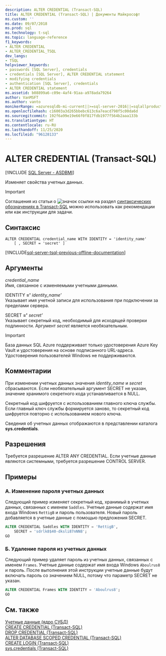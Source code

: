 ```yaml
---
description: ALTER CREDENTIAL (Transact-SQL)
title: ALTER CREDENTIAL (Transact-SQL) | Документы Майкрософт
ms.custom: ''
ms.date: 09/07/2018
ms.prod: sql
ms.technology: t-sql
ms.topic: language-reference
f1_keywords:
- ALTER CREDENTIAL
- ALTER_CREDENTIAL_TSQL
dev_langs:
- TSQL
helpviewer_keywords:
- passwords [SQL Server], credentials
- credentials [SQL Server], ALTER CREDENTIAL statement
- modifying credentials
- authentication [SQL Server], credentials
- ALTER CREDENTIAL statement
ms.assetid: b08899a6-c09e-4af4-91aa-a978ada79264
author: VanMSFT
ms.author: vanto
monikerRange: =azuresqldb-mi-current||>=sql-server-2016||=sqlallproducts-allversions||>=sql-server-linux-2017
ms.openlocfilehash: c16003a3d265bbebc613c6a7eacd798f5c00da6d
ms.sourcegitcommit: 192f6a99e19e66f0f817fdb1977f564b2aaa133b
ms.translationtype: HT
ms.contentlocale: ru-RU
ms.lasthandoff: 11/25/2020
ms.locfileid: "96128133"
---
```

# <a name="alter-credential-transact-sql"></a>ALTER CREDENTIAL (Transact-SQL)
[!INCLUDE [SQL Server - ASDBMI](../../includes/applies-to-version/sql-asdbmi.md)]

  Изменяет свойства учетных данных.  

> [!IMPORTANT]
> Соглашения из статьи о ![значок ссылки на раздел](../../database-engine/configure-windows/media/topic-link.gif "Значок ссылки на раздел") [синтаксических обозначениях в Transact-SQL](../../t-sql/language-elements/transact-sql-syntax-conventions-transact-sql.md) можно использовать как рекомендации или как инструкции для задачи.  
  
## <a name="syntax"></a>Синтаксис  
  
```syntaxsql 
ALTER CREDENTIAL credential_name WITH IDENTITY = 'identity_name'  
    [ , SECRET = 'secret' ]  
```  
  

[!INCLUDE[sql-server-tsql-previous-offline-documentation](../../includes/sql-server-tsql-previous-offline-documentation.md)]

## <a name="arguments"></a>Аргументы
 *credential_name*  
 Имя, связанное с изменяемыми учетными данными.  
  
 IDENTITY **='** _identity_name_*_'_*  
 Указывает имя учетной записи для использования при подключении за пределами сервера.  
  
 SECRET **='** _secret_*_'_*  
 Указывает секретный код, необходимый для исходящей проверки подлинности. Аргумент *secret* является необязательным.
  
> [!IMPORTANT]
> База данных SQL Azure поддерживает только удостоверения Azure Key Vault и удостоверения на основе подписанного URL-адреса. Удостоверения пользователей Windows не поддерживаются.
  
## <a name="remarks"></a>Комментарии  
 При изменении учетных данных значения *identity_name* и *secret* сбрасываются. Если необязательный аргумент SECRET не указан, значение хранимого секретного кода устанавливается в NULL.  
  
 Секретный код шифруется с использованием главного ключа службы. Если главный ключ службы формируется заново, то секретный код шифруется повторно с использованием нового ключа.  
  
 Сведения об учетных данных отображаются в представлении каталога **sys.credentials**.  
  
## <a name="permissions"></a>Разрешения  
 Требуется разрешение ALTER ANY CREDENTIAL. Если учетные данные являются системными, требуется разрешение CONTROL SERVER.  
  
## <a name="examples"></a>Примеры  
  
### <a name="a-changing-the-password-of-a-credential"></a>A. Изменение пароля учетных данных  
 Следующий пример изменяет секретный код, хранимый в учетных данных, связанных с именем `Saddles`. Учетные данные содержат имя входа Windows `RettigB` и пароль пользователя. Новый пароль добавляется в учетные данные с помощью предложения SECRET.  
  
```sql  
ALTER CREDENTIAL Saddles WITH IDENTITY = 'RettigB',   
    SECRET = 'sdrlk8$40-dksli87nNN8';  
GO  
```  
  
### <a name="b-removing-the-password-from-a-credential"></a>Б. Удаление пароля из учетных данных  
 Следующий пример удаляет пароль из учетных данных, связанных с именем `Frames`. Учетные данные содержат имя входа Windows `Aboulrus8` и пароль. После выполнения этой инструкции учетные данные будут включать пароль со значением NULL, потому что параметр SECRET не указан.  
  
```sql  
ALTER CREDENTIAL Frames WITH IDENTITY = 'Aboulrus8';  
GO  
```  
  
## <a name="see-also"></a>См. также  
 [Учетные данные (ядро СУБД)](../../relational-databases/security/authentication-access/credentials-database-engine.md)   
 [CREATE CREDENTIAL (Transact-SQL)](../../t-sql/statements/create-credential-transact-sql.md)   
 [DROP CREDENTIAL (Transact-SQL)](../../t-sql/statements/drop-credential-transact-sql.md)   
 [ALTER DATABASE SCOPED CREDENTIAL (Transact-SQL)](../../t-sql/statements/alter-database-scoped-credential-transact-sql.md)   
 [CREATE LOGIN (Transact-SQL)](../../t-sql/statements/create-login-transact-sql.md)   
 [sys.credentials (Transact-SQL)](../../relational-databases/system-catalog-views/sys-credentials-transact-sql.md)  
  
  
